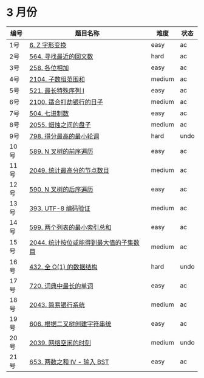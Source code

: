 # 3 月份

**编号**|**题目名称**|**难度**|**状态**
--------|------------|--------|--------
1号|[6. Z 字形变换](./第1题%206.%20Z%20字形变换)|easy|ac
2号|[564. 寻找最近的回文数](./第2题%20564.%20寻找最近的回文数)|hard|ac
3号|[258. 各位相加](./第3题%20258.%20各位相加)|easy|ac
4号|[2104. 子数组范围和](./第4题%202104.%20子数组范围和)|medium|ac
5号|[521. 最长特殊序列 Ⅰ](./第5题%20521.%20最长特殊序列%20Ⅰ)|easy|ac
6号|[2100. 适合打劫银行的日子](./第4题%202100.%20适合打劫银行的日子)|medium|ac
7号|[504. 七进制数](./第7题%20504.%20七进制数)|easy|ac
8号|[2055. 蜡烛之间的盘子](./第8题%202055.%20蜡烛之间的盘子)|medium|ac
9号|[798. 得分最高的最小轮调](./第9题%20798.%20得分最高的最小轮调)|hard|undo
10号|[589. N 叉树的前序遍历](./第10题%20589.%20N%20叉树的前序遍历)|easy|ac
11号|[2049. 统计最高分的节点数目](./第11题%202049.%20统计最高分的节点数目)|medium|ac
12号|[590. N 叉树的后序遍历](./第12题%20589.%20N%20叉树的后序遍历)|easy|ac
13号|[393. UTF-8 编码验证](./第13题%20393.%20UTF-8%20编码验证)|medium|ac
14号|[599. 两个列表的最小索引总和](./第14题%20599.%20两个列表的最小索引总和)|easy|ac
15号|[2044. 统计按位或能得到最大值的子集数目](./第15题%202044.%20统计按位或能得到最大值的子集数目)|medium|ac
16号|[432. 全 O(1) 的数据结构](./第16题%20432.%20全%20O(1)%20的数据结构)|hard|undo
17号|[720. 词典中最长的单词](./第17题%20720.%20词典中最长的单词)|easy|ac
18号|[2043. 简易银行系统](./第18题%202043.%20简易银行系统)|medium|ac
19号|[606. 根据二叉树创建字符串统](./第19题%20606.%20根据二叉树创建字符串统)|easy|ac
20号|[2039. 网络空闲的时刻](./第20题%202039.%20网络空闲的时刻)|medium|undo
21号|[653. 两数之和 IV - 输入 BST](./第21题%20653.%20两数之和%20IV%20-%20输入%20BST)|easy|ac

